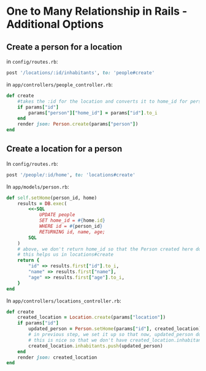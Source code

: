 # One to Many Relationship in Rails - Additional Options

## Create a person for a location

in `config/routes.rb`:

```ruby
post '/locations/:id/inhabitants', to: 'people#create'
```

in `app/controllers/people_controller.rb`:

```ruby
def create
    #takes the :id for the location and converts it to home_id for person
    if params["id"]
        params["person"]["home_id"] = params["id"].to_i
    end
    render json: Person.create(params["person"])
end
```

## Create a location for a person

In `config/routes.rb`:

```ruby
post '/people/:id/home', to: 'locations#create'
```

In `app/models/person.rb`:

```ruby
def self.setHome(person_id, home)
    results = DB.exec(
        <<-SQL
            UPDATE people
            SET home_id = #{home.id}
            WHERE id = #{person_id}
            RETURNING id, name, age;
        SQL
    )
    # above, we don't return home_id so that the Person created here doesn't have a home property
    # this helps us in locations#create
    return {
        "id" => results.first["id"].to_i,
        "name" => results.first["name"],
        "age" => results.first["age"].to_i,
    }
end
```

In `app/controllers/locations_controller.rb`:

```ruby
def create
    created_location = Location.create(params["location"])
    if params["id"]
        updated_person = Person.setHome(params["id"], created_location)
        # in previous step, we set it up so that now, updated_person doesn't have a home attribute
        # this is nice so that we don't have created_location.inhabitants[0].home which is a repeat of created_location
        created_location.inhabitants.push(updated_person)
    end
    render json: created_location
end
```
